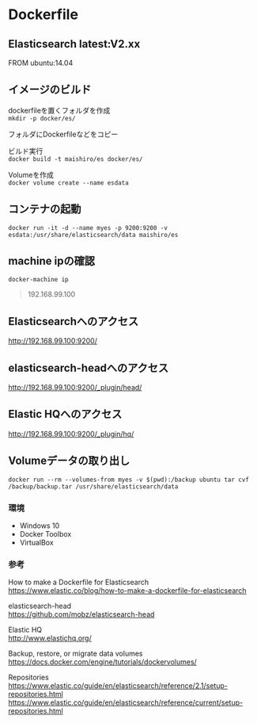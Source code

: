 # Dockerfile
## Elasticsearch latest:V2.xx

FROM ubuntu:14.04


## イメージのビルド
dockerfileを置くフォルダを作成  
`mkdir -p docker/es/`

フォルダにDockerfileなどをコピー  

ビルド実行  
`docker build -t maishiro/es docker/es/`

Volumeを作成  
`docker volume create --name esdata`


## コンテナの起動
`docker run -it -d --name myes -p 9200:9200 -v esdata:/usr/share/elasticsearch/data maishiro/es`


## machine ipの確認
`docker-machine ip`
> 192.168.99.100

## Elasticsearchへのアクセス
http://192.168.99.100:9200/

## elasticsearch-headへのアクセス
http://192.168.99.100:9200/_plugin/head/

## Elastic HQへのアクセス
http://192.168.99.100:9200/_plugin/hq/



## Volumeデータの取り出し
`docker run --rm --volumes-from myes -v $(pwd):/backup ubuntu tar cvf /backup/backup.tar /usr/share/elasticsearch/data`




### 環境
* Windows 10
* Docker Toolbox
* VirtualBox


### 参考
How to make a Dockerfile for Elasticsearch  
https://www.elastic.co/blog/how-to-make-a-dockerfile-for-elasticsearch

elasticsearch-head  
https://github.com/mobz/elasticsearch-head

Elastic HQ  
http://www.elastichq.org/

Backup, restore, or migrate data volumes  
https://docs.docker.com/engine/tutorials/dockervolumes/

Repositories
https://www.elastic.co/guide/en/elasticsearch/reference/2.1/setup-repositories.html
https://www.elastic.co/guide/en/elasticsearch/reference/current/setup-repositories.html
